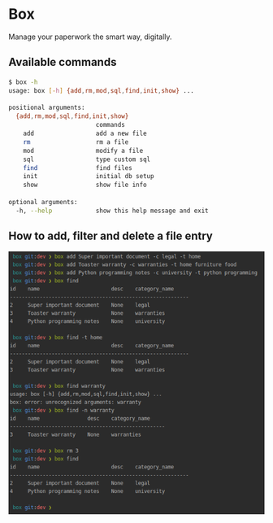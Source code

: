 # Box

Manage your paperwork the smart way, digitally.

## Available commands

```bash
$ box -h                                                                                                                                                                                                                                       ✹ ✭
usage: box [-h] {add,rm,mod,sql,find,init,show} ...

positional arguments:
  {add,rm,mod,sql,find,init,show}
                        commands
    add                 add a new file
    rm                  rm a file
    mod                 modify a file
    sql                 type custom sql
    find                find files
    init                initial db setup
    show                show file info

optional arguments:
  -h, --help            show this help message and exit

```

## How to add, filter and delete a file entry

![alt text](https://github.com//AnderRasoVazquez/box/blob/master/img/how_to_use.png)